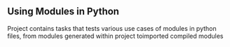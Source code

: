 ## Using Modules in Python

Project contains tasks that tests various use cases of modules in python files, from modules generated within project toimported compiled modules
 
